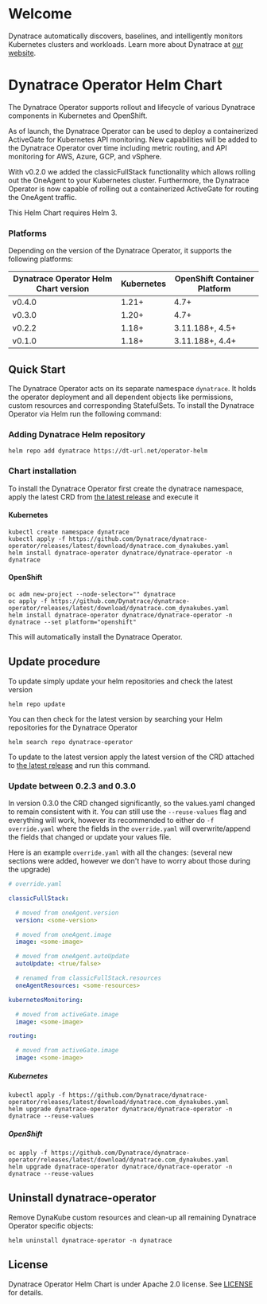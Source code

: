 # Welcome

Dynatrace automatically discovers, baselines, and intelligently monitors Kubernetes clusters and workloads. Learn more about Dynatrace at [our website](https://www.dynatrace.com/platform/).

# Dynatrace Operator Helm Chart

The Dynatrace Operator supports rollout and lifecycle of various Dynatrace components in Kubernetes and OpenShift.

As of launch, the Dynatrace Operator can be used to deploy a containerized ActiveGate for Kubernetes API monitoring. New capabilities will be added to the Dynatrace Operator over time including metric routing, and API monitoring for AWS, Azure, GCP, and vSphere.

With v0.2.0 we added the classicFullStack functionality which allows rolling out the OneAgent to your Kubernetes
cluster. Furthermore, the Dynatrace Operator is now capable of rolling out a containerized ActiveGate for routing the
OneAgent traffic.

This Helm Chart requires Helm 3.

### Platforms
Depending on the version of the Dynatrace Operator, it supports the following platforms:

| Dynatrace Operator Helm Chart version | Kubernetes | OpenShift Container Platform |
| ------------------------------------- | ---------- | ---------------------------- |
| v0.4.0                                | 1.21+      | 4.7+                         |
| v0.3.0                                | 1.20+      | 4.7+                         |
| v0.2.2                                | 1.18+      | 3.11.188+, 4.5+              |
| v0.1.0                                | 1.18+      | 3.11.188+, 4.4+              |


## Quick Start

The Dynatrace Operator acts on its separate namespace `dynatrace`.
It holds the operator deployment and all dependent objects like permissions, custom resources and
corresponding StatefulSets.
To install the Dynatrace Operator via Helm run the following command:

### Adding Dynatrace Helm repository
```
helm repo add dynatrace https://dt-url.net/operator-helm
```

### Chart installation

To install the Dynatrace Operator first create the dynatrace namespace, apply the latest CRD from [the latest release](https://github.com/Dynatrace/dynatrace-operator/releases/latest) and execute it

#### Kubernetes
```console
kubectl create namespace dynatrace
kubectl apply -f https://github.com/Dynatrace/dynatrace-operator/releases/latest/download/dynatrace.com_dynakubes.yaml
helm install dynatrace-operator dynatrace/dynatrace-operator -n dynatrace
```

#### OpenShift
```console
oc adm new-project --node-selector="" dynatrace
oc apply -f https://github.com/Dynatrace/dynatrace-operator/releases/latest/download/dynatrace.com_dynakubes.yaml
helm install dynatrace-operator dynatrace/dynatrace-operator -n dynatrace --set platform="openshift"
```

This will automatically install the Dynatrace Operator.

## Update procedure

To update simply update your helm repositories and check the latest version

```console
helm repo update
```

You can then check for the latest version by searching your Helm repositories for the Dynatrace Operator

```console
helm search repo dynatrace-operator
```

To update to the latest version apply the latest version of the CRD attached to [the latest release](https://github.com/Dynatrace/dynatrace-operator/releases/latest) and run this command.

### Update between 0.2.3 and 0.3.0
In version 0.3.0 the CRD changed significantly, so the values.yaml changed to remain consistent with it.
You can still use the `--reuse-values` flag and everything will work, however its recommended to either do `-f override.yaml` where the fields in the `override.yaml` will overwrite/append the fields that changed or update your values file.

Here is an example `override.yaml` with all the changes: (several new sections were added, however we don't have to worry about those during the upgrade)
```yaml
# override.yaml

classicFullStack:

  # moved from oneAgent.version
  version: <some-version>

  # moved from oneAgent.image
  image: <some-image>

  # moved from oneAgent.autoUpdate
  autoUpdate: <true/false>

  # renamed from classicFullStack.resources
  oneAgentResources: <some-resources>

kubernetesMonitoring:

  # moved from activeGate.image
  image: <some-image>

routing:

  # moved from activeGate.image
  image: <some-image>
```

##### Kubernetes
```console
kubectl apply -f https://github.com/Dynatrace/dynatrace-operator/releases/latest/download/dynatrace.com_dynakubes.yaml
helm upgrade dynatrace-operator dynatrace/dynatrace-operator -n dynatrace --reuse-values
```

##### OpenShift
```console
oc apply -f https://github.com/Dynatrace/dynatrace-operator/releases/latest/download/dynatrace.com_dynakubes.yaml
helm upgrade dynatrace-operator dynatrace/dynatrace-operator -n dynatrace --reuse-values
```

## Uninstall dynatrace-operator
Remove DynaKube custom resources and clean-up all remaining Dynatrace Operator specific objects:


```console
helm uninstall dynatrace-operator -n dynatrace
```

## License

Dynatrace Operator Helm Chart is under Apache 2.0 license. See [LICENSE](../../../../LICENSE) for details.
